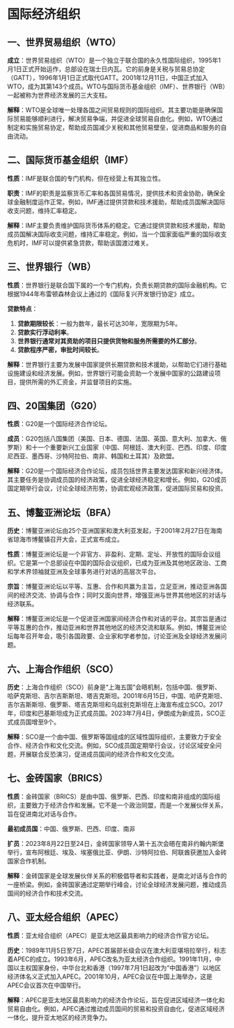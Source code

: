 # 国际经济组织

## 一、世界贸易组织（WTO）

**成立**：世界贸易组织（WTO）是一个独立于联合国的永久性国际组织，1995年1月1日正式开始运作，总部设在瑞士日内瓦。它的前身是关税与贸易总协定（GATT），1996年1月1日正式取代GATT。2001年12月11日，中国正式加入WTO，成为其第143个成员。WTO与国际货币基金组织（IMF）、世界银行（WB）一起被称为世界经济发展的三大支柱。

**解释**：WTO是全球唯一处理各国之间贸易规则的国际组织。其主要功能是确保国际贸易能够顺利进行，解决贸易争端，并促进全球贸易自由化。例如，WTO通过制定和实施贸易协定，帮助成员国减少关税和其他贸易壁垒，促进商品和服务的自由流动。

## 二、国际货币基金组织（IMF）

**性质**：IMF是联合国的专门机构，但在经营上有其独立性。

**职责**：IMF的职责是监察货币汇率和各国贸易情况，提供技术和资金协助，确保全球金融制度运作正常。例如，IMF通过提供贷款和技术援助，帮助成员国解决国际收支问题，维持汇率稳定。

**解释**：IMF主要负责维护国际货币体系的稳定。它通过提供贷款和技术援助，帮助成员国解决国际收支问题，维持汇率稳定。例如，当一个国家面临严重的国际收支危机时，IMF可以提供紧急贷款，帮助该国渡过难关。

## 三、世界银行（WB）

**性质**：世界银行是联合国下属的一个专门机构，负责长期贷款的国际金融机构。它根据1944年布雷顿森林会议上通过的《国际复兴开发银行协定》成立。

**贷款特点**：

1. **贷款期限较长**：一般为数年，最长可达30年，宽限期为5年。
2. **贷款实行浮动利率**。
3. **世界银行通常对其资助的项目只提供货物和服务所需要的外汇部分**。
4. **贷款程序严密，审批时间较长**。

**解释**：世界银行主要为发展中国家提供长期贷款和技术援助，以帮助它们进行基础设施建设和经济发展。例如，世界银行可能会资助一个发展中国家的公路建设项目，提供所需的外汇资金，并监督项目的实施。

## 四、20国集团（G20）

**性质**：G20是一个国际经济合作论坛。

**成员**：G20包括八国集团（美国、日本、德国、法国、英国、意大利、加拿大、俄罗斯）和十一个重要新兴工业国家（中国、阿根廷、澳大利亚、巴西、印度、印度尼西亚、墨西哥、沙特阿拉伯、南非、韩国和土耳其）及欧盟。

**解释**：G20是一个国际经济合作论坛，成员包括世界主要发达国家和新兴经济体。其主要任务是协调成员国的经济政策，促进全球经济稳定和增长。例如，G20成员国定期举行会议，讨论全球经济形势，协调宏观经济政策，促进国际贸易和投资。

## 五、博鳌亚洲论坛（BFA）

**历史**：博鳌亚洲论坛由25个亚洲国家和澳大利亚发起，于2001年2月27日在海南省琼海市博鳌镇召开大会，正式宣布成立。

**性质**：博鳌亚洲论坛是一个非官方、非盈利、定期、定址、开放性的国际会议组织。它是第一个总部设在中国的国际会议组织，已成为亚洲及其他地区政治、工商和学术界领袖就亚洲及全球事务进行对话的高层次平台。

**宗旨**：博鳌亚洲论坛以平等、互惠、合作和共赢为主旨，立足亚洲，推动亚洲各国间的经济交流、协调与合作；同时又面向世界，增强亚洲与世界其他地区的对话与经济联系。

**解释**：博鳌亚洲论坛是一个促进亚洲国家间经济合作和对话的平台。其宗旨是通过平等互惠的合作，推动亚洲和世界其他地区的经济交流和联系。例如，博鳌亚洲论坛每年召开年会，吸引各国政要、企业家和学者参加，讨论亚洲及全球经济发展问题。

## 六、上海合作组织（SCO）

**历史**：上海合作组织（SCO）前身是“上海五国”会晤机制，包括中国、俄罗斯、哈萨克斯坦、吉尔吉斯斯坦、塔吉克斯坦。2001年6月15日，中国、哈萨克斯坦、吉尔吉斯斯坦、俄罗斯、塔吉克斯坦和乌兹别克斯坦在上海宣布成立SCO。2017年，印度和巴基斯坦成为正式成员国。2023年7月4日，伊朗成为新成员，SCO正式成员国增至9个。

**解释**：SCO是一个由中国、俄罗斯等国组成的区域性国际组织，主要致力于安全合作、经济合作和文化交流。例如，SCO成员国定期举行会议，讨论区域安全问题，开展联合反恐演习，促进成员国间的经济合作和文化交流。

## 七、金砖国家（BRICS）

**性质**：金砖国家（BRICS）是由中国、俄罗斯、巴西、印度和南非组成的国际组织，主要致力于经济合作和发展。它不是一个政治同盟，而是一个发展伙伴关系，旨在促进南北对话与合作。

**最初成员国**：中国、俄罗斯、巴西、印度、南非

**扩员**：2023年8月22日至24日，金砖国家领导人第十五次会晤在南非约翰内斯堡举行，宣布阿根廷、埃及、埃塞俄比亚、伊朗、沙特阿拉伯、阿联酋获邀加入金砖国家合作机制。

**解释**：金砖国家是全球发展伙伴关系的积极倡导者和实践者，是南北对话与合作的一座桥梁。例如，金砖国家通过定期举行峰会，讨论全球经济发展问题，推动成员国间的经济合作和技术交流。

## 八、亚太经合组织（APEC）

**性质**：亚太经合组织（APEC）是亚太地区最具影响力的经济合作官方论坛。

**历史**：1989年11月5日至7日，APEC首届部长级会议在澳大利亚堪培拉举行，标志着APEC的成立。1993年6月，APEC改名为亚太经济合作组织。1991年11月，中国以主权国家身份，中华台北和香港（1997年7月1日起改为“中国香港”）以地区经济体名义正式加入APEC。2001年10月，APEC会议在中国上海举办，这是APEC会议首次在中国举行。

**解释**：APEC是亚太地区最具影响力的经济合作论坛，旨在促进区域经济一体化和贸易自由化。例如，APEC通过推动成员国间的贸易和投资自由化，促进区域经济一体化，提升亚太地区的经济竞争力。